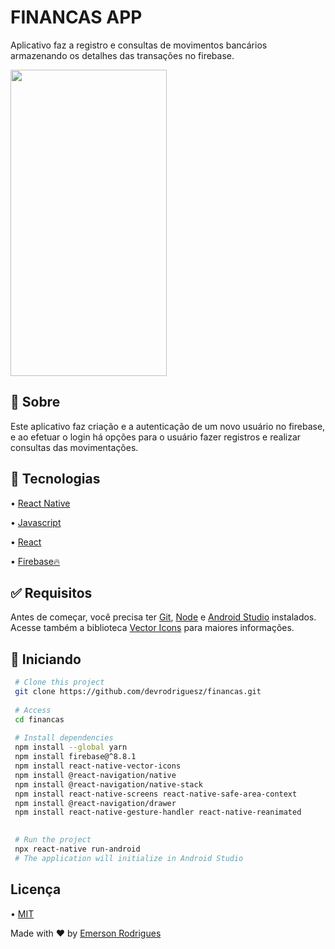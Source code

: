 # FINANCAS APP

Aplicativo faz a registro e consultas de movimentos bancários armazenando os detalhes das transações no firebase.

<img src= "https://user-images.githubusercontent.com/110337546/196049085-5b40d309-2b7f-4023-8d51-2878e3778860.gif" width="250" height="490">

## 🎯 Sobre
Este aplicativo faz criação e a autenticação de um novo usuário no firebase, e ao efetuar o login há opções para o usuário fazer registros e realizar consultas das movimentações.  

## 🚀 Tecnologias
• [React Native](https://reactnative.dev)

• [Javascript](https://www.javascript.com)

• [React](https://pt-br.reactjs.org)

• [Firebase🔥](https://firebase.google.com/)

## ✅ Requisitos

Antes de começar, você precisa ter [Git](https://git-scm.com), [Node](https://nodejs.org/en/) e [Android Studio](https://developer.android.com/studio) instalados.
Acesse também a biblioteca [Vector Icons](https://github.com/oblador/react-native-vector-icons) para maiores informações.

## 🏁 Iniciando

```bash 
 # Clone this project
 git clone https://github.com/devrodriguesz/financas.git
  
 # Access
 cd financas
  
 # Install dependencies
 npm install --global yarn
 npm install firebase@^8.8.1
 npm install react-native-vector-icons
 npm install @react-navigation/native
 npm install @react-navigation/native-stack
 npm install react-native-screens react-native-safe-area-context
 npm install @react-navigation/drawer
 npm install react-native-gesture-handler react-native-reanimated
 

 # Run the project
 npx react-native run-android
 # The application will initialize in Android Studio
``` 

## Licença

• [MIT](https://choosealicense.com/licenses/mit/)

Made with ❤️ by [Emerson Rodrigues](https://github.com/devrodriguesz/)
